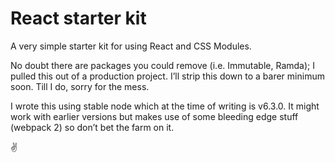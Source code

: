 # React starter kit

A very simple starter kit for using React and CSS Modules.

No doubt there are packages you could remove (i.e. Immutable, Ramda); I pulled this out of a production project. I’ll strip this down to a barer minimum soon. Till I do, sorry for the mess.

I wrote this using stable node which at the time of writing is v6.3.0. It might work with earlier versions but makes use of some bleeding edge stuff (webpack 2) so don’t bet the farm on it.

✌
